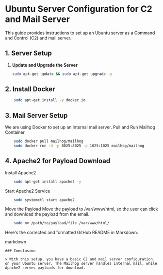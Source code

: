 # Ubuntu Server Configuration for C2 and Mail Server

This guide provides instructions to set up an Ubuntu server as a Command and Control (C2) and mail server.

## 1. Server Setup

1. **Update and Upgrade the Server**
   ```bash
   sudo apt-get update && sudo apt-get upgrade -y

## 2. Install Docker
```bash
    sudo apt-get install -y docker.io
```
## 3. Mail Server Setup
We are using Docker to set up an internal mail server.
Pull and Run Mailhog Container
```bash
    sudo docker pull mailhog/mailhog
    sudo docker run -d -p 8025:8025 -p 1025:1025 mailhog/mailhog
```

## 4. Apache2 for Payload Download
Install Apache2
```bash
    sudo apt-get install apache2 -y
```
Start Apache2 Service
```bash
    sudo systemctl start apache2
```
Move the Payload Move the payload to /var/www/html, so the user can click and download the payload from the email.
```bash
    sudo mv /path/to/payload/file /var/www/html/
```

Here's the corrected and formatted GitHub README in Markdown:

markdown

   ```
### Conclusion

> With this setup, you have a basic C2 and mail server configuration on your Ubuntu server. The Mailhog server handles internal mail, while Apache2 serves payloads for download.
